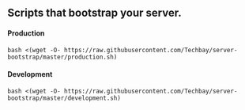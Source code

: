 ## Scripts that bootstrap your server.

#### Production
```
bash <(wget -O- https://raw.githubusercontent.com/Techbay/server-bootstrap/master/production.sh)
```

#### Development
```
bash <(wget -O- https://raw.githubusercontent.com/Techbay/server-bootstrap/master/development.sh)
```
